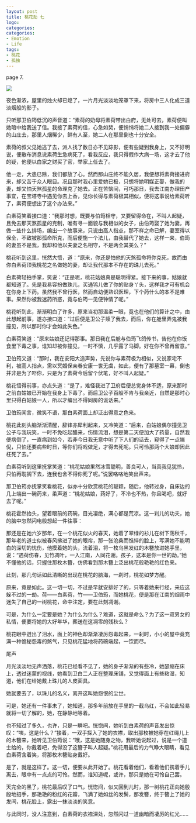 ```yaml
---
layout: post
title: 桃花劫 七
logo: 
categories:
categories:
- Emotion
- Life
tags:
- 桃花
- 孤独
---
```


   

page 7.   
  

![](http://www.flash1890.com/upFiles/infoImg/2014030465132325.jpg)  
  



夜色渐浓，屋里的烛火却已熄了，一片月光淡淡地笼罩下来，将房中三人化成三道淡烟般的影子。  

只听那卫伯筠低沉的声音道：“素荷的奶母将素荷带出白府，无处可去，素荷便叫她暗中给我送了信。我接了素荷的信，心急如焚，便悄悄将她二人接到我一处偏僻的山庄去，那里人烟稀少，鲜有人至，她二人在那里倒也十分安全。  

素荷的叔父见她逃了去，派人找了数日亦不见踪影，便有些疑到我身上，又不好明说，便散布消息说素荷生急病死了，看我反应，我只得假作大病一场，这才去了他的疑，他便以白家之财买了官，举家上任去了。  

他一走，大患已除，我们都放了心。然而那山庄终不能久居，我便想将素荷接进府来，却又苦于众人眼目。况且那时我心里爱她已极，只想将她明媒正娶，做我的妻，却又怕天煞孤星的命理克了她去。正在苦恼间，可巧那日，我去江南办理田产事宜，在宝塔寺中遇见你去上香，见你长得与素荷极其相似，便将这事说给素荷听了，素荷便想出了这个办法来。”   

白素荷笑着接口道：“我那时想，既要与伯筠相守，又要留得命在，不叫人起疑，且免去那天煞孤星的克制，唯有寻一面貌与我相似的女子，由伯筠娶了她为妻，再做一些什么排场，编出一个故事来，只说由高人指点，那不祥之命已解，妻室得以保全，不致被那孤命所克，而后便施一个法儿，由我替代了她去，这样一来，伯筠的妻虽不是我，我却和他以夫妻之名相守，不是两全其美么？”   

桃花听到这里，恍然大悟，道：“原来，你还是怕他的天煞孤命将你克死，故而由你白素荷顶我桃花之名做她的妻，却让我代那本不存在的珠儿去死。”   

白素荷轻拍手掌，笑说：“正是呢，桃花姑娘真是聪明得紧。接下来的事，姑娘就都知道了。先是我易容扮做珠儿，买通鸨儿做了你的贴身丫头，这样我才可有机会在你身上下药。虽然我不曾行医，然而自幼便熟识医理，下个药什么的本不是难事。果然你被我迷药所惑，竟与伯筠一见便钟情了呢。”  

桃花听到此，渐渐明白了许多，原来当初那温柔一眼，竟也在他们的算计之中，由此想起前事，遂亦接口道：“过后便是卫公子赎了我去，而后，你在舱里弄鬼被我撞见，所以那时你才会如此失色。”   

白素荷笑道：“原来姑娘还记得那事。那日我在后舱与伯筠飞鸽传书，告他在你饭食里下毒之事，谁知却被你撞见，一时不慎，几乎露了马脚。好在你不曾再留意。”   

卫伯筠又道：“那时，我在安阳大造声势，先说你与素荷极为相似，又说家宅不利，被高人指点，需以冥婚保亲眷安康一世无虞，如此，便有了那墓室一幕，倒也并非是为了吓你，只是为了素荷今后留个伏笔，好不叫人起疑。”   

桃花悟得前事，亦点头道：“是了，难怪我进了卫府后便总觉身体不适，原来那时之前白姑娘已开始在我身上下毒了。而后卫公子百般不肯与我亲近，自然是那时心里只得白姑娘一人，所以才编出不得同房的谎话来。”   

卫伯筠闻言，微笑不语，那白素荷面上却泛出得意之色来。   

桃花此刻头脑渐渐清醒，辞锋亦犀利起来，又冷笑道：“后来，白姑娘偶尔撞见卫公子与我玩笑，一时不免吃起醋来，伤情流泪，想是第二天便加大了药量，自然我便病倒了，一直病到如今，若非今日我无意中听了下人们的话去，窥得了一点端倪，只怕还要病些时日，等你们将戏做足，才得去死呢。只可怜那两个大娘却因此枉死了去。”   

白素荷听到这里抚掌笑道：“桃花姑娘果然冰雪聪明，善良可人，当真我见犹怜，只怕再耽搁下去，连我也舍不得你死了呢。”说罢咯咯地笑出声来。   

那卫伯筠亦抚掌笑看桃花，似亦十分欣赏桃花的聪颖，随后，他转过身，自床边的几上端出一碗药来，柔声道：“桃花姑娘，药好了，不冷也不热，你且喝吧，就好去了呢。”   

桃花霍然抬头，望着眼前的药碗，目光凄绝，满心都是荒凉。这一刹儿的功夫，她的脑中忽然闪电般想起一件往事：  

那还是在她六岁那年，在一个桃花似火的春天，她着了翠绿的衫儿在树下荡秋千，那年老的道士似被春风拂进了她的眼帘，那一张沧桑而憔悴的脸上，写满她不能明白的深切的忧伤，他摸着她的头，流着泪，将一枚乌黑发红的木簪放进她手里，说：“遇荷伤春，见竹凋叶，一入江南，人同花谢。孩子，这本是你一世的劫。”她不懂他的话，只握住那枚木簪，仿佛看到那木簪上泛出桃花般艳艳的红色来。  

此刻，那几句话如此清晰的出现在桃花的脑海，一刹时，桃花如梦方醒。  

原来，竟是如此。这一切一切，不过是早就安排好了的，只等着她来行经，来应这躲不过的一劫。荷——白素荷，竹——卫伯筠，而她桃花，便是那在江南的烟雨中迷失了自己的一树桃花，命中注定，要在此刻凋谢。  

可是，为什么一定要是她？为什么为什么？难道，这就是命么？为了这一双男女的私情，便要将她的大好年华，葬送在这凋零的残秋么？  

桃花眼中迸出了泪水，面上的神色却渐渐凄厉怨毒起来，一刹时，小小的屋中竟充满一种诡秘怨毒的煞气，只见桃花猛地将药碗端起，一饮而尽。  
  

尾声   

月光淡淡地无声洒落，桃花已经看不见了，她的身子渐渐的有些冷，她瑟缩在床上，透过迷蒙的视线，她看到卫白二人正在整理床铺，又觉得面上有些粘湿，知道，他们在给她戴上珠儿的人皮面具。   

她就要去了，以珠儿的名义，离开这叫她怨恨的尘世。  

可是，她还有一件事未了，她知道，那多年前放在手里的一截乌红，不会如此轻易就将一切了解的，她，在静静地等着。  

也不知过了多久，也许，只是一瞬吧。恍惚间，她听到白素荷的声音发出惊叹：“咦，这是什么？”接着，一双手探入了她的衣襟，取出那枚被她穿在红绳儿上的木簪来，她听见卫伯筠说：“哦，这是她随身之物，我听她说起过，说是一个道士给的，你戴着吧，免得没了这簪子叫人起疑。”桃花用最后的力气睁大眼睛，看见白素荷含着笑，将那枚木簪贴身戴好。   

是了，就是这样了。这一切，便要从此开始了。桃花看着他们，看着他们携着手儿离去，眼中有一点点的可怜。然而，谁知道呢，或许，那只是她在可怜自己罢。   

天完全的黑了，桃花最后叹了口气，恍惚间，似又回到儿时，那一树桃花正向她殷殷地招手，那艳艳的粉红的花瓣，飞满了她如丝的发鬓，那发簪，终于簪上了她的发间，桃花脸上，露出一抹淡淡的笑意。  

与此同时，没人注意到，白素荷的衣襟深处，忽然闪过一道幽暗而凄厉的红光……   

